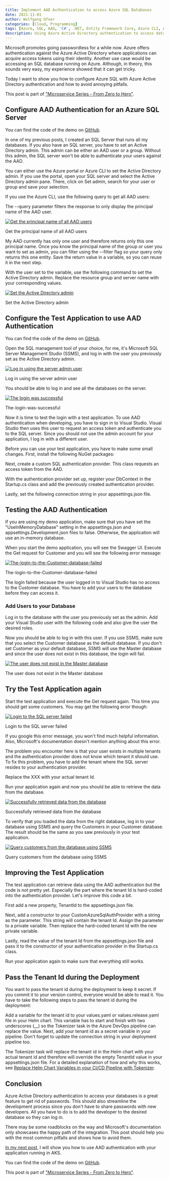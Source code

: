 ```yaml
---
title: Implement AAD Authentication to access Azure SQL Databases
date: 2021-11-01
author: Wolfgang Ofner
categories: [Cloud, Programming]
tags: [Azure, SQL, AAD, 'C#', .NET, Entity Framework Core, Azure CLI, Azure SQL]
description: Using Azure Active Directory authentication to access data from an Azure SQL Server can be implemented easily and helps you to go passwordless. 
---
```


Microsoft promotes going passwordless for a while now. Azure offers authentication against the Azure Active Directory where applications can acquire access tokens using their identity. Another use case would be accessing an SQL database running on Azure. Although, in theory, this sounds very easy, my experience showed that it can get tricky.

Today I want to show you how to configure Azure SQL with Azure Active Directory authentication and how to avoid annoying pitfalls.

This post is part of ["Microservice Series - From Zero to Hero"](/microservice-series-from-zero-to-hero).

## Configure AAD Authentication for an Azure SQL Server

You can find the code of the demo on <a href="https://github.com/WolfgangOfner/MicroserviceDemo/tree/master/CustomerApi" target="_blank" rel="noopener noreferrer">GitHub</a>.

In one of my previous posts, I created an SQL Server that runs all my databases. If you also have an SQL server, you have to set an Active Directory admin. This admin can be either an AAD user or a group. Without this admin, the SQL server won't be able to authenticate your users against the AAD.

You can either use the Azure portal or Azure CLI to set the Active Directory admin. If you use the portal, open your SQL server and select the Active Directory admin pane. There, click on Set admin, search for your user or group and save your selection.

If you use the Azure CLI, use the following query to get all AAD users:

<script src="https://gist.github.com/WolfgangOfner/2a369b0bd181aaec0219fc066d7fc215.js"></script>

The --query parameter filters the response to only display the principal name of the AAD user.

<div class="col-12 col-sm-10 aligncenter">
  <a href="/assets/img/posts/2021/11/Get-the-principal-name-of-all-AAD-users.jpg"><img loading="lazy" src="/assets/img/posts/2021/11/Get-the-principal-name-of-all-AAD-users.jpg" alt="Get the principal name of all AAD users" /></a>
  
  <p>
   Get the principal name of all AAD users
  </p>
</div>

My AAD currently has only one user and therefore returns only this one principal name. Once you know the principal name of the group or user you want to set as admin, you can filter using the --filter flag so your query only returns this one entity. Save the return value in a variable, so you can reuse it in the next step.

<script src="https://gist.github.com/WolfgangOfner/fc620c85759c02f6ef8d58f5db8696f9.js"></script>

With the user set to the variable, use the following command to set the Active Directory admin. Replace the resource group and server name with your corresponding values.

<script src="https://gist.github.com/WolfgangOfner/40e53882bd0d349e93a7101783148bc7.js"></script>


<div class="col-12 col-sm-10 aligncenter">
  <a href="/assets/img/posts/2021/11/Set-the-Active-Directory-admin.jpg"><img loading="lazy" src="/assets/img/posts/2021/11/Set-the-Active-Directory-admin.jpg" alt="Set the Active Directory admin" /></a>
  
  <p>
   Set the Active Directory admin
  </p>
</div>

## Configure the Test Application to use AAD Authentication 

You can find the code of the demo on <a href="https://github.com/WolfgangOfner/MicroserviceDemo/tree/master/CustomerApi" target="_blank" rel="noopener noreferrer">GitHub</a>.

Open the SQL management tool of your choice, for me, it's Microsoft SQL Server Management Studio (SSMS), and log in with the user you previously set as the Active Directory admin.

<div class="col-12 col-sm-10 aligncenter">
  <a href="/assets/img/posts/2021/11/Log-in-using-the-server-admin-user.jpg"><img loading="lazy" src="/assets/img/posts/2021/11/Log-in-using-the-server-admin-user.jpg" alt="Log in using the server admin user" /></a>
  
  <p>
   Log in using the server admin user
  </p>
</div>

You should be able to log in and see all the databases on the server.

<div class="col-12 col-sm-10 aligncenter">
  <a href="/assets/img/posts/2021/11/The-login-was-successful.jpg"><img loading="lazy" src="/assets/img/posts/2021/11/The-login-was-successful.jpg" alt="The login was successful" /></a>
  
  <p>
   The-login-was-successful
  </p>
</div>

Now it is time to test the login with a test application. To use AAD authentication when developing, you have to sign in to Visual Studio. Visual Studio then uses this user to request an access token and authenticate you to the SQL server. Since you should not use the admin account for your application, I log in with a different user.

Before you can use your test application, you have to make some small changes. First, install the following NuGet packages:

<script src="https://gist.github.com/WolfgangOfner/ac7e15877b4f3d482ba16bb0c3b214ab.js"></script>

Next, create a custom SQL authentication provider. This class requests an access token from the AAD.

<script src="https://gist.github.com/WolfgangOfner/4faaf043f6fed35b567e61b71e2024d7.js"></script>

With the authentication provider set up, register your DbContext in the Startup.cs class and add the previously created authentication provider.

<script src="https://gist.github.com/WolfgangOfner/df5aeda2699ce2218a0e771b7864ccc8.js"></script>

Lastly, set the following connection string in your appsettings.json file.

<script src="https://gist.github.com/WolfgangOfner/a3b7c8ee3529784c771142559c03002e.js"></script>

## Testing the AAD Authentication

If you are using my demo application, make sure that you have set the "UseInMemoryDatabase" setting in the appsettings.json and appsettings.Development.json files to false. Otherwise, the application will use an in-memory database. 

When you start the demo application, you will see the Swagger UI. Execute the Get request for Customer and you will see the following error message:

<div class="col-12 col-sm-10 aligncenter">
  <a href="/assets/img/posts/2021/11/The-login-to-the-Customer-database-failed.jpg"><img loading="lazy" src="/assets/img/posts/2021/11/The-login-to-the-Customer-database-failed.jpg" alt="The-login-to-the-Customer-database-failed" /></a>
  
  <p>
   The-login-to-the-Customer-database-failed
  </p>
</div>

The login failed because the user logged in to Visual Studio has no access to the Customer database. You have to add your users to the database before they can access it.

### Add Users to your Database

Log in to the database with the user you previously set as the admin. Add your Visual Studio user with the following code and also give the user the desired roles. 

<script src="https://gist.github.com/WolfgangOfner/9141fb00fad16c11cee75d3e756b931c.js"></script>

Now you should be able to log in with this user. If you use SSMS, make sure that you select the Customer database as the default database. If you don't set Customer as your default database, SSMS will use the Master database and since the user does not exist in this database, the login will fail.

<div class="col-12 col-sm-10 aligncenter">
  <a href="/assets/img/posts/2021/11/The-user-does-not-exist-in-the-Master-database.jpg"><img loading="lazy" src="/assets/img/posts/2021/11/The-user-does-not-exist-in-the-Master-database.jpg" alt="The user does not exist in the Master database" /></a>
  
  <p>
   The user does not exist in the Master database
  </p>
</div>

## Try the Test Application again

Start the test application and execute the Get request again. This time you should get some customers. You may get the following error though:

<div class="col-12 col-sm-10 aligncenter">
  <a href="/assets/img/posts/2021/11/Login-to-the-SQL-server-failed.jpg"><img loading="lazy" src="/assets/img/posts/2021/11/Login-to-the-SQL-server-failed.jpg" alt="Login to the SQL server failed" /></a>
  
  <p>
   Login to the SQL server failed
  </p>
</div>

If you google this error message, you won't find much helpful information. Also, Microsoft's documentation doesn't mention anything about this error. 

The problem you encounter here is that your user exists in multiple tenants and the authentication provider does not know which tenant it should use. To fix this problem, you have to add the tenant where the SQL server resides to your authentication provider.

<script src="https://gist.github.com/WolfgangOfner/ff225ea73729718378fbafe7b4a4e412.js"></script>

Replace the XXX with your actual tenant Id.

Run your application again and now you should be able to retrieve the data from the database.

<div class="col-12 col-sm-10 aligncenter">
  <a href="/assets/img/posts/2021/11/Successfully-retrieved-data-from-the-database.jpg"><img loading="lazy" src="/assets/img/posts/2021/11/Successfully-retrieved-data-from-the-database.jpg" alt="Successfully retrieved data from the database" /></a>
  
  <p>
   Successfully retrieved data from the database
  </p>
</div>

To verify that you loaded the data from the right database, log in to your database using SSMS and query the Customers in your Customer database. The result should be the same as you saw previously in your test application.

<div class="col-12 col-sm-10 aligncenter">
  <a href="/assets/img/posts/2021/11/Query-customers-from-the-database-using-SSMS.jpg"><img loading="lazy" src="/assets/img/posts/2021/11/Query-customers-from-the-database-using-SSMS.jpg" alt="Query customers from the database using SSMS" /></a>
  
  <p>
   Query customers from the database using SSMS
  </p>
</div>

## Improving the Test Application

The test application can retrieve data using the AAD authentication but the code is not pretty yet. Especially the part where the tenant Id is hard-coded into the authentication provider. Let's improve this code a bit.

First add a new property, TenantId to the appsettings.json file.

<script src="https://gist.github.com/WolfgangOfner/0097a26acdf4da885007bb9c39134765.js"></script>

Next, add a constructor to your CustomAzureSqlAuthProvider with a string as the parameter. This string will contain the tenant Id. Assign the parameter to a private variable. Then replace the hard-coded tenant Id with the new private variable.

<script src="https://gist.github.com/WolfgangOfner/e45dd2710f31631e342d0fcacc2e9e07.js"></script>

Lastly, read the value of the tenant Id from the appsettings.json file and pass it to the constructor of your authentication provider in the Startup.cs class.

<script src="https://gist.github.com/WolfgangOfner/2623f3a357887415caa6a529ae240219.js"></script>

Run your application again to make sure that everything still works.

## Pass the Tenant Id during the Deployment

You want to pass the tenant id during the deployment to keep it secret. If you commit it to your version control, everyone would be able to read it. You have to take the following steps to pass the tenant id during the deployment:

Add a variable for the tenant id to your values.yaml or values.release.yaml file in your Helm chart. This variable has to start and finish with two underscores (\_\_) so the Tokenizer task in the Azure DevOps pipeline can replace the value. Next, add your tenant id as a secret variable in your pipeline. Don't forget to update the connection string in your deployment pipeline too.

The Tokenizer task will replace the tenant id in the Helm chart with your actual tenant id and therefore will override the empty TenantId value in your appsettings.json file. For a detailed explanation of how and why this works, see [Replace Helm Chart Variables in your CI/CD Pipeline with Tokenizer](/replace-helm-variables-tokenizer).

## Conclusion

Azure Active Directory authentication to access your databases is a great feature to get rid of passwords. This should also streamline the development process since you don't have to share passwords with new developers. All you have to do is to add the developer to the desired database so they can log in. 

There may be some roadblocks on the way and Microsoft's documentation only showcases the happy path of the integration. This post should help you with the most common pitfalls and shows how to avoid them.

[In my next post](/aad-authentication-for-applications-running-in-aks-to-access-azure-sql-databases), I will show you how to use AAD authentication with your application running in AKS.

You can find the code of the demo on <a href="https://github.com/WolfgangOfner/MicroserviceDemo/tree/master/CustomerApi" target="_blank" rel="noopener noreferrer">GitHub</a>.

This post is part of ["Microservice Series - From Zero to Hero"](/microservice-series-from-zero-to-hero).